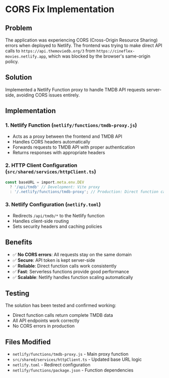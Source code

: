 # CORS Fix Implementation

## Problem

The application was experiencing CORS (Cross-Origin Resource Sharing) errors when deployed to Netlify. The frontend was trying to make direct API calls to `https://api.themoviedb.org/3` from `https://cineflex-movies.netlify.app`, which was blocked by the browser's same-origin policy.

## Solution

Implemented a Netlify Function proxy to handle TMDB API requests server-side, avoiding CORS issues entirely.

## Implementation

### 1. Netlify Function (`netlify/functions/tmdb-proxy.js`)

- Acts as a proxy between the frontend and TMDB API
- Handles CORS headers automatically
- Forwards requests to TMDB API with proper authentication
- Returns responses with appropriate headers

### 2. HTTP Client Configuration (`src/shared/services/httpClient.ts`)

```typescript
const baseURL = import.meta.env.DEV
  ? '/api/tmdb' // Development: Vite proxy
  : '/.netlify/functions/tmdb-proxy'; // Production: Direct function call
```

### 3. Netlify Configuration (`netlify.toml`)

- Redirects `/api/tmdb/*` to the Netlify function
- Handles client-side routing
- Sets security headers and caching policies

## Benefits

- ✅ **No CORS errors**: All requests stay on the same domain
- ✅ **Secure**: API token is kept server-side
- ✅ **Reliable**: Direct function calls work consistently
- ✅ **Fast**: Serverless functions provide good performance
- ✅ **Scalable**: Netlify handles function scaling automatically

## Testing

The solution has been tested and confirmed working:

- Direct function calls return complete TMDB data
- All API endpoints work correctly
- No CORS errors in production

## Files Modified

- `netlify/functions/tmdb-proxy.js` - Main proxy function
- `src/shared/services/httpClient.ts` - Updated base URL logic
- `netlify.toml` - Redirect configuration
- `netlify/functions/package.json` - Function dependencies
